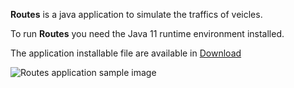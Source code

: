 **Routes** is a java application to  simulate the traffics of veicles.

To run **Routes** you need the Java 11 runtime environment installed.

The application installable file are available in [Download](https://github.com/m-marini/routes/wiki/Downloads)

![Routes application sample image](https://raw.github.com/m-marini/routes/master/images/routes-sample.png)
